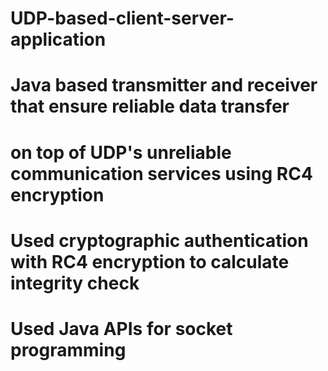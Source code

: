 # UDP-based-client-server-application

# Java based transmitter and receiver that ensure reliable data transfer 
# on top of UDP's unreliable communication services using RC4 encryption

# Used cryptographic authentication with RC4 encryption to calculate integrity check 

# Used Java APIs for socket programming
